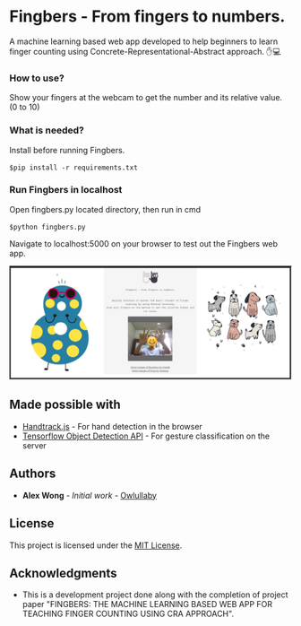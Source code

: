 # Fingbers - From fingers to numbers.

A machine learning based web app developed to help beginners to learn finger counting using Concrete-Representational-Abstract approach. :hand::computer:


### How to use?

Show your fingers at the webcam to get the number and its relative value. (0 to 10)


### What is needed?

Install before running Fingbers.

```
$pip install -r requirements.txt
```

### Run Fingbers in localhost

Open fingbers.py located directory, then run in cmd

```
$python fingbers.py
```
Navigate to localhost:5000 on your browser to test out the Fingbers web app.

![screenshots](screenshots/ss.jpg)


## Made possible with

* [Handtrack.js](https://victordibia.github.io/handtrack.js/#/) - For hand detection in the browser
* [Tensorflow Object Detection API](https://github.com/tensorflow/models/tree/master/research/object_detection) - For gesture classification on the server


## Authors

* **Alex Wong** - *Initial work* - [Owlullaby](https://github.com/Owlullaby)


## License

This project is licensed under the [MIT License](https://github.com/Owlullaby/Fingbers/blob/master/LICENSE). 


## Acknowledgments

* This is a development project done along with the completion of project paper "FINGBERS: THE MACHINE LEARNING BASED WEB APP FOR TEACHING FINGER COUNTING USING CRA APPROACH".

